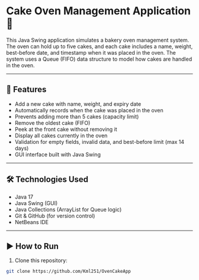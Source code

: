 # Cake Oven Management Application 🍰

This Java Swing application simulates a bakery oven management system.
The oven can hold up to five cakes, and each cake includes a name, weight, best-before date, and timestamp 
when it was placed in the oven. 
The system uses a Queue (FIFO) data structure to model how cakes are handled in the oven.

---

## 🔧 Features

- Add a new cake with name, weight, and expiry date
- Automatically records when the cake was placed in the oven
- Prevents adding more than 5 cakes (capacity limit)
- Remove the oldest cake (FIFO)
- Peek at the front cake without removing it
- Display all cakes currently in the oven
- Validation for empty fields, invalid data, and best-before limit (max 14 days)
- GUI interface built with Java Swing

---

## 🛠 Technologies Used

- Java 17
- Java Swing (GUI)
- Java Collections (ArrayList for Queue logic)
- Git & GitHub (for version control)
- NetBeans IDE

---

## ▶️ How to Run

1. Clone this repository:
```bash
git clone https://github.com/Kml251/OvenCakeApp
